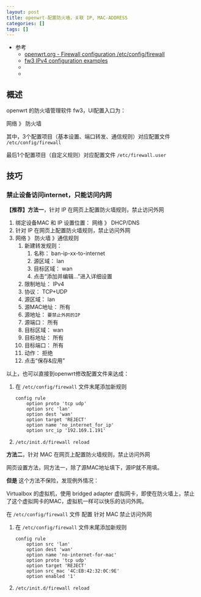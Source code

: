 ```yaml
---
layout: post
title: openwrt-配置防火墙，关联 IP, MAC-ADDRESS
categories: []
tags: []
---
```


* 参考
  * [openwrt.org - Firewall configuration /etc/config/firewall](https://openwrt.org/docs/guide-user/firewall/firewall_configuration)
  * [fw3 IPv4 configuration examples](https://openwrt.org/docs/guide-user/firewall/fw3_configurations/fw3_config_examples)
  * []()
  * []()



## 概述

openwrt 的防火墙管理软件 fw3，UI配置入口为：

网络 》 防火墙

其中，3个配置项目（基本设置、端口转发、通信规则）对应配置文件 `/etc/config/firewall`

最后1个配置项目（自定义规则）对应配置文件 `/etc/firewall.user`



## 技巧

### 禁止设备访问internet，只能访问内网

**【推荐】方法一**，针对 IP 在网页上配置防火墙规则，禁止访问外网

1. 绑定设备MAC 和 IP
    设置位置： 网络 》 DHCP/DNS
1. 针对 IP 在网页上配置防火墙规则，禁止访问外网
1. 网络 》 防火墙 》通信规则
    1. 新建转发规则：
        1. 名称： ban-ip-xx-to-internet
        1. 源区域： lan
        1. 目标区域： wan
        1. 点击“添加并编辑...”进入详细设置
    1. 限制地址： IPv4
    1. 协议： TCP+UDP
    1. 源区域： lan
    1. 源MAC地址： 所有
    1. 源地址： `要禁止外网的IP`
    1. 源端口： 所有
    1. 目标区域： wan
    1. 目标地址： 所有
    1. 目标端口： 所有
    1. 动作： 拒绝
    1. 点击“保存&应用”

以上，也可以直接到openwrt修改配置文件来达成：

1. 在 `/etc/config/firewall` 文件末尾添加新规则
    ~~~
    config rule
    	option proto 'tcp udp'
    	option src 'lan'
    	option dest 'wan'
    	option target 'REJECT'
    	option name 'no_internet_for_ip'
    	option src_ip '192.169.1.191'
    ~~~
1. `/etc/init.d/firewall reload`



**方法二**，针对 MAC 在网页上配置防火墙规则，禁止访问外网

网页设置方法，同方法一，除了源MAC地址填下，源IP就不用填。

**但是** 这个方法不保险，发现例外情况：

Virtualbox 的虚拟机，使用 bridged adapter 虚拟网卡，即使在防火墙上，禁止了这个虚拟网卡的MAC，虚拟机一样可以快乐的访问外网。


在 `/etc/config/firewall` 文件 配置 针对 MAC 禁止访问外网

1. 在 `/etc/config/firewall` 文件末尾添加新规则
    ~~~
    config rule
    	option src 'lan'
    	option dest 'wan'
    	option name 'no-internet-for-mac'
    	option proto 'tcp udp'
    	option target 'REJECT'
    	option src_mac '4C:EB:42:32:0C:9E'
    	option enabled '1'
    ~~~
1. `/etc/init.d/firewall reload`





























